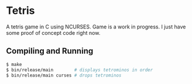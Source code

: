 Tetris
======

A tetris game in C using NCURSES.  Game is a work in progress.  I just have some
proof of concept code right now.


Compiling and Running
---------------------

```bash
$ make
$ bin/release/main        # displays tetrominos in order
$ bin/release/main curses # drops tetrominos
```
